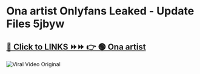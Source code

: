 
 # Ona artist Onlyfans Leaked - Update Files 5jbyw

## <h2><a href="https://clipsfans.com/Ona_artist&ref=git">🔗 Click to LINKS ⏩⏩ 👉 🟢 Ona artist </a></h2>

<a href="https://clipsfans.com/Ona_artist&ref=git" rel="nofollow" data-target="animated-image.originalLink"><img src="https://i.ibb.co.com/xMMVF88/686577567.gif" alt="Viral Video Original" style="max-width: 100%; display: inline-block;" data-target="animated-image.originalImage"></a>

